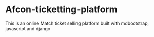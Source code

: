 # Afcon-ticketting-platform
This is an online Match ticket selling platform built with mdbootstrap, javascript and django
